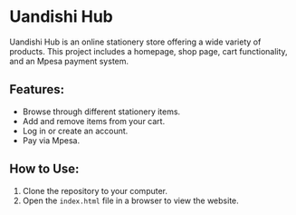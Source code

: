 # Uandishi Hub

Uandishi Hub is an online stationery store offering a wide variety of products. This project includes a homepage, shop page, cart functionality, and an Mpesa payment system.

## Features:
- Browse through different stationery items.
- Add and remove items from your cart.
- Log in or create an account.
- Pay via Mpesa.

## How to Use:
1. Clone the repository to your computer.
2. Open the `index.html` file in a browser to view the website.


